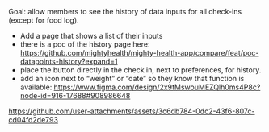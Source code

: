 Goal: allow members to see the history of data inputs for all check-ins (except for food log).

- Add a page that shows a list of their inputs
- there is a poc of the history page here: https://github.com/mightyhealth/mighty-health-app/compare/feat/poc-datapoints-history?expand=1
- place the button directly in the check in, next to preferences, for history.
- add an icon next to “weight” or “date” so they know that function is available: https://www.figma.com/design/2x9tMswouMEZQlh0ms4P8c?node-id=916-17688#908986648

https://github.com/user-attachments/assets/3c6db784-0dc2-43f6-807c-cd04fd2de793
